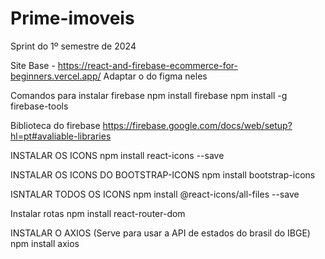 # Prime-imoveis
 Sprint do 1º semestre de 2024

Site Base - https://react-and-firebase-ecommerce-for-beginners.vercel.app/
Adaptar o do figma neles

Comandos para instalar firebase
npm install firebase
npm install -g firebase-tools

Biblioteca do firebase
https://firebase.google.com/docs/web/setup?hl=pt#avaliable-libraries


INSTALAR OS ICONS
npm install react-icons --save

INSTALAR OS ICONS DO BOOTSTRAP-ICONS
    npm install bootstrap-icons

ISNTALAR TODOS OS ICONS
npm install @react-icons/all-files --save

Instalar rotas
npm install react-router-dom

INSTALAR O AXIOS (Serve para usar a API de estados do brasil do IBGE)
npm install axios
